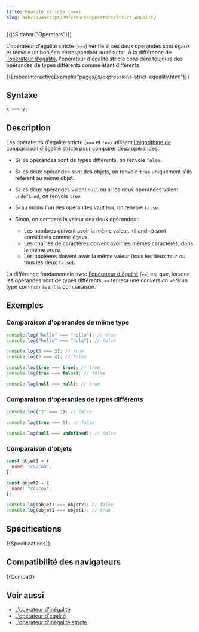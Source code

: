 ```yaml
---
title: Égalité stricte (===)
slug: Web/JavaScript/Reference/Operators/Strict_equality
---
```


{{jsSidebar("Operators")}}

L'opérateur d'égalité stricte (`===`) vérifie si ses deux opérandes sont égaux et renvoie un booléen correspondant au résultat. À la différence de [l'opérateur d'égalité](/fr/docs/Web/JavaScript/Reference/Operators/Equality), l'opérateur d'égalité stricte considère toujours des opérandes de types différents comme étant différents.

{{EmbedInteractiveExample("pages/js/expressions-strict-equality.html")}}

## Syntaxe

```js
x === y;
```

## Description

Les opérateurs d'égalité stricte (`===` et `!==`) utilisent [l'algorithme de comparaison d'égalité stricte](https://www.ecma-international.org/ecma-262/5.1/#sec-11.9.6) pour comparer deux opérandes.

- Si les opérandes sont de types différents, on renvoie `false`.
- Si les deux opérandes sont des objets, on renvoie `true` uniquement s'ils réfèrent au même objet.
- Si les deux opérandes valent `null` ou si les deux opérandes valent `undefined`, on renvoie `true`.
- Si au moins l'un des opérandes vaut `NaN`, on renvoie `false`.
- Sinon, on compare la valeur des deux opérandes :

  - Les nombres doivent avoir la même valeur. `+0` and `-0` sont considérés comme égaux.
  - Les chaînes de caractères doivent avoir les mêmes caractères, dans le même ordre.
  - Les booléens doivent avoir la même valeur (tous les deux `true` ou tous les deux `false`).

La différence fondamentale avec [l'opérateur d'égalité](/fr/docs/Web/JavaScript/Reference/Operators/Equality) (`==`) est que, lorsque les opérandes sont de types différents, `==` tentera une conversion vers un type commun avant la comparaison.

## Exemples

### Comparaison d'opérandes de même type

```js
console.log("hello" === "hello"); // true
console.log("hello" === "hola"); // false

console.log(3 === 3); // true
console.log(3 === 4); // false

console.log(true === true); // true
console.log(true === false); // false

console.log(null === null); // true
```

### Comparaison d'opérandes de types différents

```js
console.log("3" === 3); // false

console.log(true === 1); // false

console.log(null === undefined); // false
```

### Comparaison d'objets

```js
const objet1 = {
  name: "coucou",
};

const objet2 = {
  name: "coucou",
};

console.log(objet1 === objet2); // false
console.log(objet1 === objet1); // true
```

## Spécifications

{{Specifications}}

## Compatibilité des navigateurs

{{Compat}}

## Voir aussi

- [L'opérateur d'inégalité](/fr/docs/Web/JavaScript/Reference/Operators/Inequality)
- [L'opérateur d'égalité](/fr/docs/Web/JavaScript/Reference/Operators/Equality)
- [L'opérateur d'inégalité stricte](/fr/docs/Web/JavaScript/Reference/Operators/Strict_inequality)
